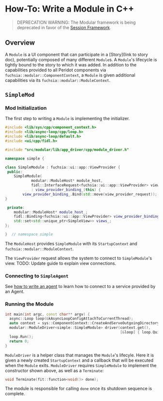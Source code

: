 # How-To: Write a Module in C++

> DEPRECATION WARNING: The Modular framework is being deprecated in favor of
> the [Session Framework](/docs/concepts/session/introduction.md).

## Overview

A `Module` is a UI component that can participate in a [Story](link to story doc),
potentially composed of many different `Module`s. A `Module`'s lifecycle is tightly
bound to the story to which it was added. In addition to the capabilities
provided to all Peridot components via `fuchsia::modular::ComponentContext`, a `Module` is given
additional capabilities via its `fuchsia::modular::ModuleContext`.

## `SimpleMod`

### Mod Initialization

The first step to writing a `Module` is implementing the initializer.

```c++
#include <lib/sys/cpp/component_context.h>
#include <lib/async-loop/cpp/loop.h>
#include <lib/async-loop/default.h>
#include <ui/cpp/fidl.h>

#include "src/modular/lib/app_driver/cpp/module_driver.h"

namespace simple {

class SimpleModule : fuchsia::ui::app::ViewProvider {
 public:
	SimpleModule(
			modular::ModuleHost* module_host,
			fidl::InterfaceRequest<fuchsia::ui::app::ViewProvider> view_provider_request)
			: view_provider_binding_(this) {
		view_provider_binding_.Bind(std::move(view_provider_request));
}

 private:
	modular::ModuleHost* module_host_;
	fidl::Binding<fuchsia::ui::app::ViewProvider> view_provider_binding_;
	std::set<std::unique_ptr<SimpleView>> views_;
};

}  // namespace simple
```

The `ModuleHost` provides `SimpleModule` with its `StartupContext` and
`fuchsia::modular::ModuleContext`.

The `ViewProvider` request allows the system to connect to `SimpleModule`'s view.
TODO: Update guide to explain view connections.

### Connecting to `SimpleAgent`

See [how to write an agent](how_to_write_an_agent_cc.md) to learn how to connect
to a service provided by an Agent.

### Running the Module

```c++
int main(int argc, const char** argv) {
  async::Loop loop(&kAsyncLoopConfigAttachToCurrentThread);
  auto context = sys::ComponentContext::CreateAndServeOutgoingDirectory();
  modular::ModuleDriver<simple::SimpleModule> driver(context.get(),
                                                     [&loop] { loop.Quit(); });
  loop.Run();
  return 0;
}
```

`ModuleDriver` is a helper class that manages the `Module`'s lifecyle. Here it is
given a newly created `StartupContext` and a callback that will be executed
when the `Module` exits. `ModuleDriver` requires `SimpleModule` to implement the
constructor shown above, as well as a `Terminate`:

```c++
void Terminate(fit::function<void()> done);
```

The module is responsible for calling `done` once its shutdown sequence is complete.


